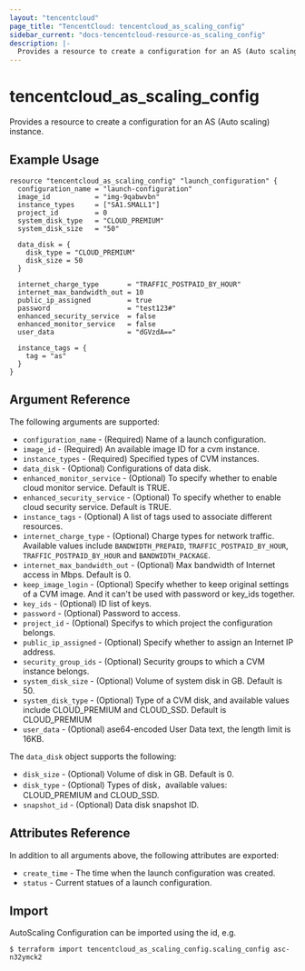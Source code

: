 ```yaml
---
layout: "tencentcloud"
page_title: "TencentCloud: tencentcloud_as_scaling_config"
sidebar_current: "docs-tencentcloud-resource-as_scaling_config"
description: |-
  Provides a resource to create a configuration for an AS (Auto scaling) instance.
---
```


# tencentcloud_as_scaling_config

Provides a resource to create a configuration for an AS (Auto scaling) instance.

## Example Usage

```hcl
resource "tencentcloud_as_scaling_config" "launch_configuration" {
  configuration_name = "launch-configuration"
  image_id           = "img-9qabwvbn"
  instance_types     = ["SA1.SMALL1"]
  project_id         = 0
  system_disk_type   = "CLOUD_PREMIUM"
  system_disk_size   = "50"

  data_disk = {
    disk_type = "CLOUD_PREMIUM"
    disk_size = 50
  }

  internet_charge_type       = "TRAFFIC_POSTPAID_BY_HOUR"
  internet_max_bandwidth_out = 10
  public_ip_assigned         = true
  password                   = "test123#"
  enhanced_security_service  = false
  enhanced_monitor_service   = false
  user_data                  = "dGVzdA=="

  instance_tags = {
    tag = "as"
  }
}
```

## Argument Reference

The following arguments are supported:

* `configuration_name` - (Required) Name of a launch configuration.
* `image_id` - (Required) An available image ID for a cvm instance.
* `instance_types` - (Required) Specified types of CVM instances.
* `data_disk` - (Optional) Configurations of data disk.
* `enhanced_monitor_service` - (Optional) To specify whether to enable cloud monitor service. Default is TRUE.
* `enhanced_security_service` - (Optional) To specify whether to enable cloud security service. Default is TRUE.
* `instance_tags` - (Optional) A list of tags used to associate different resources.
* `internet_charge_type` - (Optional) Charge types for network traffic. Available values include `BANDWIDTH_PREPAID`, `TRAFFIC_POSTPAID_BY_HOUR`, `TRAFFIC_POSTPAID_BY_HOUR` and `BANDWIDTH_PACKAGE`.
* `internet_max_bandwidth_out` - (Optional) Max bandwidth of Internet access in Mbps. Default is 0.
* `keep_image_login` - (Optional) Specify whether to keep original settings of a CVM image. And it can't be used with password or key_ids together.
* `key_ids` - (Optional) ID list of keys.
* `password` - (Optional) Password to access.
* `project_id` - (Optional) Specifys to which project the configuration belongs.
* `public_ip_assigned` - (Optional) Specify whether to assign an Internet IP address.
* `security_group_ids` - (Optional) Security groups to which a CVM instance belongs.
* `system_disk_size` - (Optional) Volume of system disk in GB. Default is 50.
* `system_disk_type` - (Optional) Type of a CVM disk, and available values include CLOUD_PREMIUM and CLOUD_SSD. Default is CLOUD_PREMIUM
* `user_data` - (Optional) ase64-encoded User Data text, the length limit is 16KB.

The `data_disk` object supports the following:

* `disk_size` - (Optional) Volume of disk in GB. Default is 0.
* `disk_type` - (Optional) Types of disk，available values: CLOUD_PREMIUM and CLOUD_SSD.
* `snapshot_id` - (Optional) Data disk snapshot ID.

## Attributes Reference

In addition to all arguments above, the following attributes are exported:

* `create_time` - The time when the launch configuration was created.
* `status` - Current statues of a launch configuration.


## Import

AutoScaling Configuration can be imported using the id, e.g.

```hcl
$ terraform import tencentcloud_as_scaling_config.scaling_config asc-n32ymck2
```

